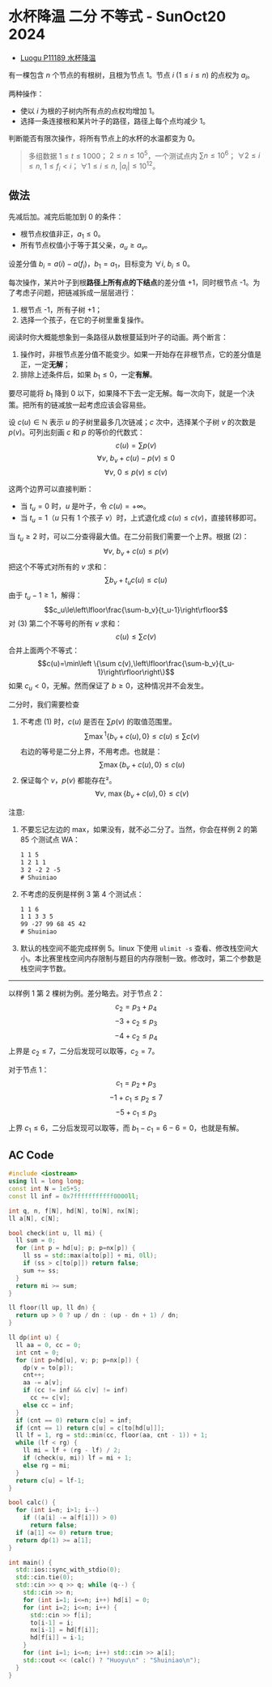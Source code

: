 # 水杯降温 二分 不等式 - SunOct20 2024
- [Luogu P11189 水杯降温](https://www.luogu.com.cn/problem/P11189)

有一棵包含 $n$ 个节点的有根树，且根为节点 $1$。节点 $i\ (1\le i\le n)$ 的点权为 $a_i$。

两种操作：
- 使以 $i$ 为根的子树内所有点的点权均增加 $1$。
- 选择一条连接根和某片叶子的路径，路径上每个点均减少 $1$。

判断能否有限次操作，将所有节点上的水杯的水温都变为 $0$。

> 多组数据 $1\leq t\leq 1\,000$；
> $2\leq n\leq 10^5$，一个测试点内 $\sum n\le 10^6$；
> $\forall2\le i\le n,\ 1\le f_i<i$；
> $\forall1\le i\le n,\ |a_i|\leq10^{12}$。

## 做法
先减后加。减完后能加到 0 的条件：
- 根节点权值非正，$a_1\le0$。
- 所有节点权值小于等于其父亲，$a_u\ge a_v$。

设差分值 $b_i=a(i)-a(f_i)$，$b_1=a_1$，目标变为 $\forall i,\ b_i\le 0$。

每次操作，某片叶子到根**路径上所有点的下结点**的差分值 +1，同时根节点 -1。为了考虑子问题，把链减拆成一层层进行：
1. 根节点 -1，所有子树 +1；
2. 选择一个孩子，在它的子树里重复操作。

阅读时你大概能想象到一条路径从数根蔓延到叶子的动画。两个断言：
1. 操作时，非根节点差分值不能变少。如果一开始存在非根节点，它的差分值是正，一定**无解**；
2. 排除上述条件后，如果 $b_1\le0$，一定**有解**。

要尽可能将 $b_1$ 降到 0 以下，如果降不下去一定无解。每一次向下，就是一个决策。把所有的链减放一起考虑应该会容易些。

设 $c(u)\in\mathbb N$ 表示 $u$ 的子树里最多几次链减；$c$ 次中，选择某个子树 $v$ 的次数是 $p(v)$。可列出刻画 $c$ 和 $p$ 的等价的代数式：
$$c(u)= \sum p(v)$$
$$\forall v,\ b_v + c(u) - p(v) \le0$$
$$\forall v,\ 0\le p(v)\le c(v)$$

这两个边界可以直接判断：
- 当 $t_u=0$ 时，$u$ 是叶子，令 $c(u)=+\infty$。
- 当 $t_u=1$（$u$ 只有 1 个孩子 $v$）时，上式退化成 $c(u)\le c(v)$，直接转移即可。

当 $t_u\ge2$ 时，可以二分查得最大值。在二分前我们需要一个上界。根据 (2)：
$$\forall v,\ b_v + c(u)\le p(v)$$
把这个不等式对所有的 $v$ 求和：
$$\sum b_v + t_uc(u)\le c(u)$$
由于 $t_u-1\ge1$，解得：
$$c_u\le\left\lfloor\frac{\sum-b_v}{t_u-1}\right\rfloor$$
对 (3) 第二个不等号的所有 $v$ 求和：
$$c(u)\le\sum c(v)$$
合并上面两个不等式：
$$c(u)=\min\left \{\sum c(v),\left\lfloor\frac{\sum-b_v}{t_u-1}\right\rfloor\right\}$$
如果 $c_u<0$，无解。然而保证了 $b\ge0$，这种情况并不会发生。

二分时，我们需要检查
1. 不考虑 (1) 时，$c(u)$ 是否在 $\sum p(v)$ 的取值范围里。
   $$\sum\max{^1}\{b_v+c(u),0\}\le c(u)\le\sum c(v)$$
   右边的等号是二分上界，不用考虑。也就是：
   $$\sum\max\{ b_v+c(u),0\}\le c(u)$$
2. 保证每个 $v$，$p(v)$ 都能存在²。
   $$\forall v,\ \max\{ b_v+c(u),0\}\le c(v)$$

注意:
1. 不要忘记左边的 max，如果没有，就不必二分了。当然，你会在样例 2 的第 85 个测试点 WA：
   ```txt
   1 1 5
   1 2 1 1
   3 2 -2 2 -5
   # Shuiniao
   ```
2. 不考虑的反例是样例 3 第 4 个测试点：
   ```txt
   1 1 6
   1 1 3 3 5
   99 -27 99 68 45 42
   # Shuiniao
   ```
3. 默认的栈空间不能完成样例 5。linux 下使用 `ulimit -s` 查看、修改栈空间大小。本比赛里栈空间内存限制与题目的内存限制一致。修改时，第二个参数是栈空间字节数。

---
以样例 1 第 2 棵树为例。差分略去。对于节点 2：
$$c_2=p_3+p_4$$
$$-3+c_2\le p_3$$
$$-4+c_2\le p_4$$
上界是 $c_2\le7$，二分后发现可以取等，$c_2=7$。

对于节点 1：
$$c_1=p_2+p_3$$
$$-1+c_1\le p_2\le7$$
$$-5+c_1\le p_3$$
上界 $c_1\le6$，二分后发现可以取等，而 $b_1-c_1=6-6=0$，也就是有解。

## AC Code
```cpp
#include <iostream>
using ll = long long;
const int N = 1e5+5;
const ll inf = 0x7fffffffffff0000ll;

int q, n, f[N], hd[N], to[N], nx[N];
ll a[N], c[N];

bool check(int u, ll mi) {
  ll sum = 0;
  for (int p = hd[u]; p; p=nx[p]) {
    ll ss = std::max(a[to[p]] + mi, 0ll);
    if (ss > c[to[p]]) return false;
    sum += ss;
  }
  return mi >= sum;
}

ll floor(ll up, ll dn) {
  return up > 0 ? up / dn : (up - dn + 1) / dn;
}

ll dp(int u) {
  ll aa = 0, cc = 0;
  int cnt = 0;
  for (int p=hd[u], v; p; p=nx[p]) {
    dp(v = to[p]);
    cnt++;
    aa -= a[v];
    if (cc != inf && c[v] != inf)
      cc += c[v];
    else cc = inf;
  }
  if (cnt == 0) return c[u] = inf;
  if (cnt == 1) return c[u] = c[to[hd[u]]];
  ll lf = 1, rg = std::min(cc, floor(aa, cnt - 1)) + 1;
  while (lf < rg) {
    ll mi = lf + (rg - lf) / 2;
    if (check(u, mi)) lf = mi + 1;
    else rg = mi;
  }
  return c[u] = lf-1;
}

bool calc() {
  for (int i=n; i>1; i--)
    if ((a[i] -= a[f[i]]) > 0)
      return false;
  if (a[1] <= 0) return true;
  return dp(1) >= a[1];
}

int main() {
  std::ios::sync_with_stdio(0);
  std::cin.tie(0);
  std::cin >> q >> q; while (q--) {
    std::cin >> n;
    for (int i=1; i<=n; i++) hd[i] = 0;
    for (int i=2; i<=n; i++) {
      std::cin >> f[i];
      to[i-1] = i;
      nx[i-1] = hd[f[i]];
      hd[f[i]] = i-1;
    }
    for (int i=1; i<=n; i++) std::cin >> a[i];
    std::cout << (calc() ? "Huoyu\n" : "Shuiniao\n");
  }
}
```
